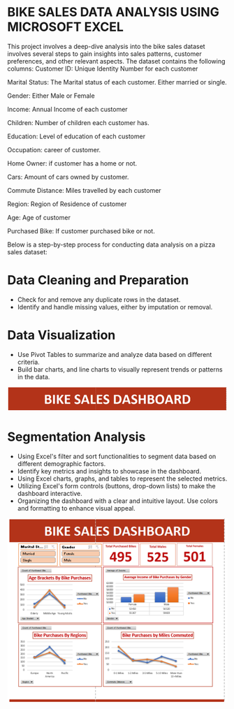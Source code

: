 # BIKE SALES DATA ANALYSIS USING MICROSOFT EXCEL
This project involves a deep-dive analysis into the bike sales dataset involves several steps to gain insights into sales patterns, customer preferences, and other relevant aspects. The dataset contains the following columns:
Customer ID: Unique Identity Number for each customer

Marital Status: The Marital status of each customer. Either married or single.

Gender: Either Male or Female	

Income: Annual Income of each customer

Children: Number of children each customer has.

Education: Level of education of each customer

Occupation: career of customer.

Home Owner: if customer has a home or not.

Cars: Amount of cars owned by customer.

Commute Distance: Miles travelled by each customer

Region: Region of Residence of customer

Age: Age of customer

Purchased Bike: If customer purchased bike or not.

Below is a step-by-step process for conducting data analysis on a pizza sales dataset:
# Data Cleaning and Preparation
- Check for and remove any duplicate rows in the dataset.
- Identify and handle missing values, either by imputation or removal.

# Data Visualization
- Use Pivot Tables to summarize and analyze data based on different criteria.
- Build bar charts, and line charts to visually represent trends or patterns in the data.

![Header](https://github.com/ruggedx220/Bike-Sales-Data-Analysis/blob/main/Screenshot%202024-01-03%20114110.png) 

# Segmentation Analysis
- Using Excel's filter and sort functionalities to segment data based on different demographic factors.
- Identify key metrics and insights to showcase in the dashboard.
- Using Excel charts, graphs, and tables to represent the selected metrics.
- Utilizing Excel's form controls (buttons, drop-down lists) to make the dashboard interactive.
- Organizing the dashboard with a clear and intuitive layout. Use colors and formatting to enhance visual appeal.

![Dashboard](https://github.com/ruggedx220/Bike-Sales-Data-Analysis/blob/main/Screenshot%202024-01-03%20113728.png) 

